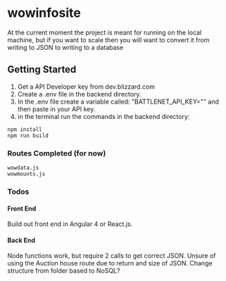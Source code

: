 # wowinfosite

At the current moment the project is meant for running on the local machine, but if you want to scale then you will want to convert it from writing to JSON to writing to a database

## Getting Started
1. Get a API Developer key from dev.blizzard.com
2. Create a .env file in the backend directory.
3. In the .env file create a variable called: "BATTLENET_API_KEY="" and then paste in your API key.
4. in the terminal run the commands in the backend directory:

```
npm install
npm run build
```


### Routes Completed (for now)
```
wowdata.js
wowmounts.js
```
### Todos
#### Front End
Build out front end in Angular 4 or React.js.

#### Back End

Node functions work, but require 2 calls to get correct JSON.
Unsure of using the Auction house route due to return and size of JSON.
Change structure from folder based to NoSQL?
